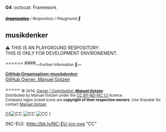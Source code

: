 __G4__ :octocat: Framework
###### <sub>**~~[Organization](http://github.com/musikdenker)~~** / Respository / Playground 👾  </sub>
##     musikdenker
  
<span style="display:block">   <span class=left>⚠️</span>
THIS IS AN PLAYGROUND RESPOSITORY.  
THIS IS ONLY FOR DEVELOPMENT ENVIRONEMENT.   
  
</span>
======
####__<sub>Further Information 🔗</sub>__  
 
~~[GitHub Organisation: musikdenker](http://github.com/musikdenker)~~  
[GitHub Owner: Manuel Gotzen](http://github.com/ManuelGotzen/?tab=repositories)
  
  
=====
<sub>
&copy; 2014, [Owner | Contribution: __Manuel Gotzen__][gitHub]  
Distributed by Manuel Gotzen under the [CC BY-ND-NC 1.0](http://creativecommons.org/licenses/by-nc-nd/3.0/de/) licence.  
Company logos in/and icons are __copyright of their respective owners__. Use Gravatar for contact [Manuel Gotzen](http://bit.ly/en-G4UI)  
</sub>




[](![CC][CC]  ![CC][BY]  ![CC][NC]  [](![CC][NC-EU]))

[CC]: http://bit.ly/CC-ico-svg "CC"
[BY]: http://bit.ly/BY-ico-svg "CC"
[NC]: http://bit.ly/NC-ico-svg "CC"
[NC-EU]: (http://bit.ly/NC-EU-ico-svg "CC"

[gitHub]: http://bit.ly/gitHub-musikdenker  "Organization"
[gitHub]: http://bit.ly/gitHub-gee  "Owner"
